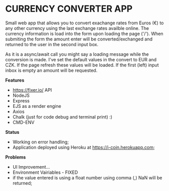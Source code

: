 # CURRENCY CONVERTER APP

Small web app that allows you to convert exachange rates from Euros (€) to any other currency using the last exchange rates availble online. The currency information is load into the form upon loading the page ('/'). When submiting the form the amount enter will be converted/exchanged and returned to the user in the second input box. 

As it is a async/await call you might say a loading message while the conversion is made.
I've set the default values in the convert to EUR and CZK. If the page refresh these values will be loaded.
If the first (left) input inbox is empty an amount will be requested.

**Features**
* https://fixer.io/ API
* NodeJS 
* Express
* EJS as a render engine
* Axios
* Chalk (just for code debug and terminal print) :)
* CMD-ENV

**Status**
* Working on error handling;
* Application deployed using Heroku at https://i-coin.herokuapp.com;

**Problems**
* UI Improvement...
* Environment Vairiables - FIXED
* if the value entered is using a float number using comma (,) NaN will be returned;